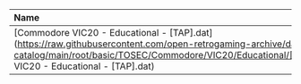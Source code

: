 |Name|Size|
|:---|---:|
|[Commodore VIC20 - Educational - [TAP].dat](https://raw.githubusercontent.com/open-retrogaming-archive/dat-catalog/main/root/basic/TOSEC/Commodore/VIC20/Educational/[TAP]/Commodore VIC20 - Educational - [TAP].dat)|1210|
